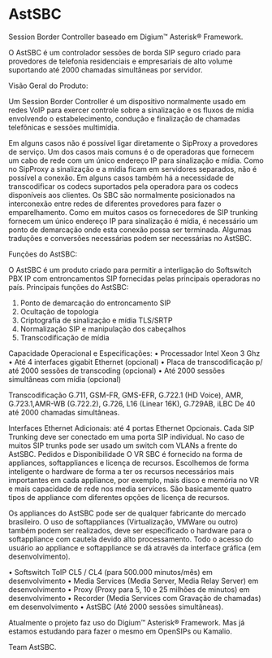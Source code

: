 # AstSBC
Session Border Controller baseado em Digium™ Asterisk® Framework.

O AstSBC é um controlador sessões de borda SIP seguro criado para provedores de telefonia residenciais e empresariais de alto volume suportando até 2000 chamadas simultâneas por servidor.

Visão Geral do Produto:

Um Session Border Controller é um dispositivo normalmente usado em redes VoIP para exercer controle sobre a sinalização e os fluxos de mídia envolvendo o estabelecimento, condução e finalização de chamadas telefônicas e sessões multimídia.

Em alguns casos não é possível ligar diretamente o SipProxy a provedores de serviço. Um dos casos mais comuns é o de operadoras que fornecem um cabo de rede com um único endereço IP para sinalização e mídia. Como no SipProxy a sinalização e a mídia ficam em servidores separados, não é possível a conexão. Em alguns casos também há a necessidade de transcodificar os codecs suportados pela operadora para os codecs disponíveis aos clientes. Os SBC são normalmente posicionados na interconexão entre redes de diferentes provedores para fazer o emparelhamento. Como em muitos casos os fornecedores de SIP trunking fornecem um único endereço IP para sinalização é mídia, é necessário um ponto de demarcação onde esta conexão possa ser terminada. Algumas traduções e conversões necessárias podem ser necessárias no AstSBC.

Funções do AstSBC:

O AstSBC é um produto criado para permitir a interligação do Softswitch PBX IP com entroncamentos SIP fornecidas pelas principais operadoras no país. Principais funções do AstSBC:
1.	Ponto de demarcação do entroncamento SIP
2.	Ocultação de topologia
3.	Criptografia de sinalização e mídia TLS/SRTP
4.	Normalização SIP e manipulação dos cabeçalhos
5.	Transcodificação de mídia

Capacidade Operacional e Especificações:
•	Processador Intel Xeon 3 Ghz
•	Até 4 interfaces gigabit Ethernet (opcional)
•	Placa de transcodificação p/ até 2000 sessões de transcoding (opcional)
•	Até 2000 sessões simultâneas com mídia (opcional)

Transcodificação G.711, GSM-FR, GMS-EFR, G.722.1 (HD Voice), AMR, G.723.1,AMR-WB (G.722.2), G.726, L16 (Linear 16K), G.729AB, iLBC	De 40 até 2000 chamadas simultâneas.

Interfaces Ethernet Adicionais: até 4 portas Ethernet Opcionais. Cada SIP Trunking deve ser conectado em uma porta SIP individual. No caso de muitos SIP trunks pode ser usado um switch com VLANs a frente do AstSBC.
Pedidos e Disponibilidade
O VR SBC é fornecido na forma de appliances, softappliances e licença de recursos.  Escolhemos de forma inteligente o hardware de forma a ter os recursos necessários mais importantes em cada appliance, por exemplo, mais disco e memória no VR e mais capacidade de rede nos media services. São basicamente quatro tipos de appliance com diferentes opções de licença de recursos.

Os appliances do AstSBC pode ser de qualquer fabricante do mercado brasileiro. O uso de softappliances (Virtualização, VMWare ou outro) também podem ser realizados, deve ser especificado o hardware para o softappliance com cautela devido alto processamento. Todo o acesso do usuário ao appliance e softappliance se dá através da interface gráfica (em desenvolvimento).

•	Softswitch ToIP CL5 / CL4 (para 500.000 minutos/mês) em desenvolvimento
•	Media Services (Media Server, Media Relay Server) em desenvolvimento
•	Proxy (Proxy para 5, 10 e 25 milhões de minutos) em desenvolvimento
•	Recorder (Media Services com Gravação de chamadas) em desenvolvimento
•	AstSBC (Até 2000 sessões simultâneas).

Atualmente o projeto faz uso do Digium™ Asterisk® Framework. Mas já estamos estudando para fazer o mesmo em OpenSIPs ou Kamalio.

Team AstSBC.

